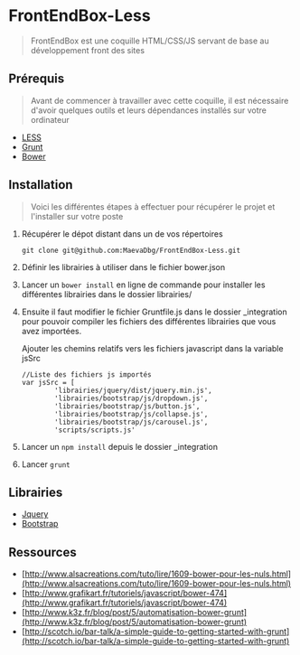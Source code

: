 FrontEndBox-Less
===========
> FrontEndBox est une coquille HTML/CSS/JS servant de base au développement front des sites


## Prérequis
> Avant de commencer à travailler avec cette coquille, il est nécessaire d'avoir quelques outils et leurs dépendances installés sur votre ordinateur

* [LESS](http://lesscss.org/#)
* [Grunt](http://gruntjs.com/getting-started)
* [Bower](http://bower.io/)

## Installation
> Voici les différentes étapes à effectuer pour récupérer le projet et l'installer sur votre poste

1. Récupérer le dépot distant dans un de vos répertoires

   `git clone git@github.com:MaevaDbg/FrontEndBox-Less.git`
2. Définir les librairies à utiliser dans le fichier bower.json

3. Lancer un `bower install` en ligne de commande pour installer les différentes librairies dans le dossier librairies/

4. Ensuite il faut modifier le fichier Gruntfile.js dans le dossier _integration pour pouvoir compiler les fichiers des différentes librairies que vous avez importées.

   Ajouter les chemins relatifs vers les fichiers javascript dans la variable jsSrc

   ```
   //Liste des fichiers js importés
   var jsSrc = [
           'librairies/jquery/dist/jquery.min.js',
           'librairies/bootstrap/js/dropdown.js',
           'librairies/bootstrap/js/button.js',
           'librairies/bootstrap/js/collapse.js',
           'librairies/bootstrap/js/carousel.js',
           'scripts/scripts.js'
   ```
5. Lancer un `npm install` depuis le dossier _integration

6. Lancer `grunt`


## Librairies

* [Jquery](https://github.com/jquery/jquery)
* [Bootstrap](http://getbootstrap.com/)

## Ressources

* [http://www.alsacreations.com/tuto/lire/1609-bower-pour-les-nuls.html](http://www.alsacreations.com/tuto/lire/1609-bower-pour-les-nuls.html)
* [http://www.grafikart.fr/tutoriels/javascript/bower-474](http://www.grafikart.fr/tutoriels/javascript/bower-474)
* [http://www.k3z.fr/blog/post/5/automatisation-bower-grunt](http://www.k3z.fr/blog/post/5/automatisation-bower-grunt)
* [http://scotch.io/bar-talk/a-simple-guide-to-getting-started-with-grunt](http://scotch.io/bar-talk/a-simple-guide-to-getting-started-with-grunt)
